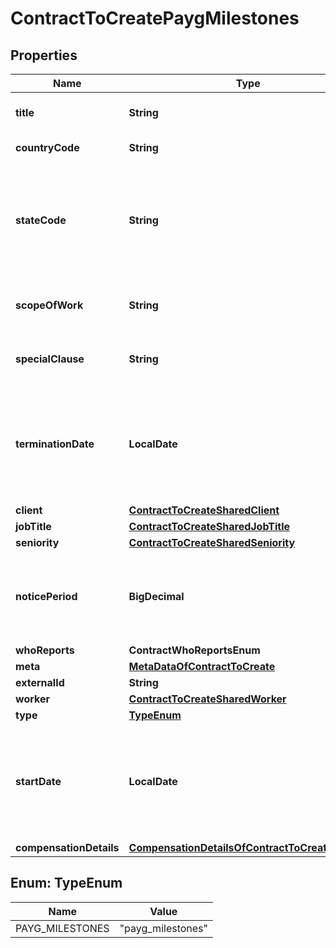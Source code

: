 

# ContractToCreatePaygMilestones


## Properties

| Name | Type | Description | Notes |
|------------ | ------------- | ------------- | -------------|
|**title** | **String** | The title of the contract. |  |
|**countryCode** | **String** | Country code. |  [optional] |
|**stateCode** | **String** | The state or province code. Use country lookup endpoint to retrieve state codes. |  [optional] |
|**scopeOfWork** | **String** | Describe the work to be performed. |  [optional] |
|**specialClause** | **String** | Enter any special clause you may have. |  [optional] |
|**terminationDate** | **LocalDate** | Short date in format ISO-8601 (YYYY-MM-DD). For example 2022-12-31. |  [optional] |
|**client** | [**ContractToCreateSharedClient**](ContractToCreateSharedClient.md) |  |  |
|**jobTitle** | [**ContractToCreateSharedJobTitle**](ContractToCreateSharedJobTitle.md) |  |  |
|**seniority** | [**ContractToCreateSharedSeniority**](ContractToCreateSharedSeniority.md) |  |  [optional] |
|**noticePeriod** | **BigDecimal** | Days before to notice the termination of contract for eather party. |  [optional] |
|**whoReports** | **ContractWhoReportsEnum** |  |  [optional] |
|**meta** | [**MetaDataOfContractToCreate**](MetaDataOfContractToCreate.md) |  |  |
|**externalId** | **String** | External Id. |  [optional] |
|**worker** | [**ContractToCreateSharedWorker**](ContractToCreateSharedWorker.md) |  |  [optional] |
|**type** | [**TypeEnum**](#TypeEnum) |  |  |
|**startDate** | **LocalDate** | Short date in format ISO-8601 (YYYY-MM-DD). For example 2022-12-31. |  [optional] |
|**compensationDetails** | [**CompensationDetailsOfContractToCreateShared**](CompensationDetailsOfContractToCreateShared.md) |  |  |



## Enum: TypeEnum

| Name | Value |
|---- | -----|
| PAYG_MILESTONES | &quot;payg_milestones&quot; |



